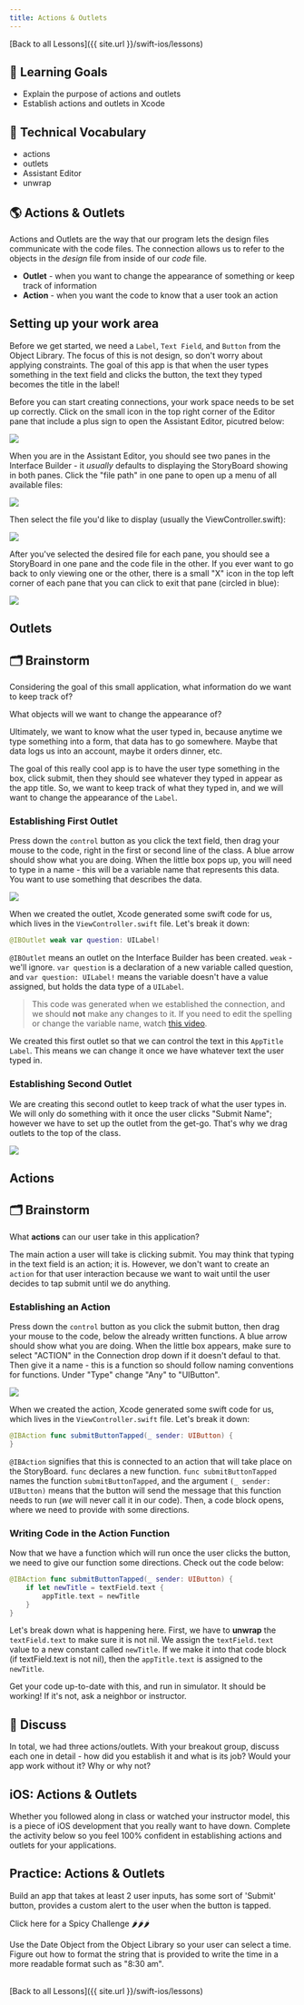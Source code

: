 ```yaml
---
title: Actions & Outlets
---
```


[Back to all Lessons]({{ site.url }}/swift-ios/lessons)

## 🎯 Learning Goals

* Explain the purpose of actions and outlets
* Establish actions and outlets in Xcode

## 📗 Technical Vocabulary

- actions
- outlets
- Assistant Editor
- unwrap

## 🌎 Actions & Outlets

Actions and Outlets are the way that our program lets the design files communicate with the code files. The connection allows us to refer to the objects in the _design_ file from inside of our _code_ file.
* **Outlet** - when you want to change the appearance of something or keep track of information
* **Action** - when you want the code to know that a user took an action

## Setting up your work area

Before we get started, we need a `Label`, `Text Field`, and `Button` from the Object Library. The focus of this is not design, so don't worry about applying constraints. The goal of this app is that when the user types something in the text field and clicks the button, the text they typed becomes the title in the label!

Before you can start creating connections, your work space needs to be set up correctly. Click on the small icon in the top right corner of the Editor pane that include a plus sign to open the Assistant Editor, picutred below:

<img class="medium" src="./assets/open-new-tab.png">

When you are in the Assistant Editor, you should see two panes in the Interface Builder - it _usually_ defaults to displaying the StoryBoard showing in both panes. Click the "file path" in one pane to open up a menu of all available files:

<img class="medium" src="./assets/filepath.png">

Then select the file you'd like to display (usually the ViewController.swift):

<img class="medium" src="./assets/assist-editor.png">

After you've selected the desired file for each pane, you should see a StoryBoard in one pane and the code file in the other. If you ever want to go back to only viewing one or the other, there is a small "X" icon in the top left corner of each pane that you can click to exit that pane (circled in blue):

<img class="medium" src="./assets/both.png">
<br>

## Outlets

<div class="try-it">
  <h2>🗂 Brainstorm</h2>
  <p>Considering the goal of this small application, what information do we want to keep track of?</p>
  <p>What objects will we want to change the appearance of?</p>
</div>

Ultimately, we want to know what the user typed in, because anytime we type something into a form, that data has to go somewhere. Maybe that data logs us into an account, maybe it orders dinner, etc.

The goal of this really cool app is to have the user type something in the box, click submit, then they should see whatever they typed in appear as the app title. So, we want to keep track of what they typed in, and we will want to change the appearance of the `Label`.

### Establishing First Outlet

Press down the `control` button as you click the text field, then drag your mouse to the code, right in the first or second line of the class. A blue arrow should show what you are doing. When the little box pops up, you will need to type in a name - this will be a variable name that represents this data. You want to use something that describes the data.

<img class="medium" src="./assets/outlet1.gif">

When we created the outlet, Xcode generated some swift code for us, which lives in the `ViewController.swift` file. Let's break it down:

```swift
@IBOutlet weak var question: UILabel!
```

`@IBOutlet` means an outlet on the Interface Builder has been created. `weak` - we'll ignore. `var question` is a declaration of a new variable called question, and `var question: UILabel!` means the variable doesn't have a value assigned, but holds the data type of a `UILabel`.

> This code was generated when we established the connection, and we should **not** make any changes to it. If you need to edit the spelling or change the variable name, watch <a target="blank" href="{{ site.url }}/swift-ios/lessons/videos/change-actions-outlets">this video</a>.

We created this first outlet so that we can control the text in this `AppTitle Label`. This means we can change it once we have whatever text the user typed in.

### Establishing Second Outlet

We are creating this second outlet to keep track of what the user types in. We will only do something with it once the user clicks "Submit Name"; however we have to set up the outlet from the get-go. That's why we drag outlets to the top of the class.

<img class="medium" src="./assets/outlet2.gif">
<br>

## Actions

<div class="try-it">
  <h2>🗂 Brainstorm</h2>
  <p>What <strong>actions</strong> can our user take in this application?</p>
</div>

The main action a user will take is clicking submit. You may think that typing in the text field is an action; it is. However, we don't want to create an `action` for that user interaction because we want to wait until the user decides to tap submit until we do anything.

### Establishing an Action

Press down the `control` button as you click the submit button, then drag your mouse to the code, below the already written functions. A blue arrow should show what you are doing. When the little box appears, make sure to select "ACTION" in the Connection drop down if it doesn't defaul to that. Then give it a name - this is a function so should follow naming conventions for functions. Under "Type" change "Any" to "UIButton".

<img class="medium" src="./assets/action1.gif">

When we created the action, Xcode generated some swift code for us, which lives in the `ViewController.swift` file. Let's break it down:

```swift
@IBAction func submitButtonTapped(_ sender: UIButton) {
}
```

`@IBAction` signifies that this is connected to an action that will take place on the StoryBoard. `func` declares a new function. `func submitButtonTapped` names the function `submitButtonTapped`, and the argument `(_ sender: UIButton)` means that the button will send the message that this function needs to run (_we_ will never call it in our code). Then, a code block opens, where we need to provide with some directions.

### Writing Code in the Action Function

Now that we have a function which will run once the user clicks the button, we need to give our function some directions. Check out the code below:

```swift
@IBAction func submitButtonTapped(_ sender: UIButton) {
    if let newTitle = textField.text {
        appTitle.text = newTitle
    }
}
```

Let's break down what is happening here. First, we have to **unwrap** the `textField.text` to make sure it is not nil. We assign the `textField.text` value to a new constant called `newTitle`.
If we make it into that code block (if textField.text is not nil), then the `appTitle.text` is assigned to the `newTitle`.

Get your code up-to-date with this, and run in simulator. It should be working! If it's not, ask a neighbor or instructor.

<div class="try-it">
  <h2>🐣 Discuss</h2>
  <p>In total, we had three actions/outlets. With your breakout group, discuss each one in detail - how did you establish it and what is its job? Would your app work without it? Why or why not?</p>
</div>

## iOS: Actions & Outlets

Whether you followed along in class or watched your instructor model, this is a piece of iOS development that you really want to have down. Complete the activity below so you feel 100% confident in establishing actions and outlets for your applications.

<div class="practice">
  <h2>Practice: Actions & Outlets</h2>
  <p>Build an app that takes at least 2 user inputs, has some sort of 'Submit' button, provides a custom alert to the user when the button is tapped.</p>

  <div class="challenge-container spicy-heat">
    <p class="spicy-click">Click here for a Spicy Challenge 🌶🌶🌶</p>
    <div class="spicy-toggle">        
      <p>Use the Date Object from the Object Library so your user can select a time. Figure out how to format the string that is provided to write the time in a more readable format such as "8:30 am".</p>
    </div>
  </div>

</div>

<br>
[Back to all Lessons]({{ site.url }}/swift-ios/lessons)
